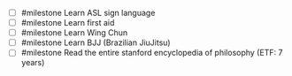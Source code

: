 - [ ] #milestone Learn ASL sign language
- [ ] #milestone Learn first aid
- [ ] #milestone Learn Wing Chun
- [ ] #milestone Learn BJJ (Brazilian JiuJitsu)
- [ ] #milestone Read the entire stanford encyclopedia of philosophy (ETF: 7 years)
